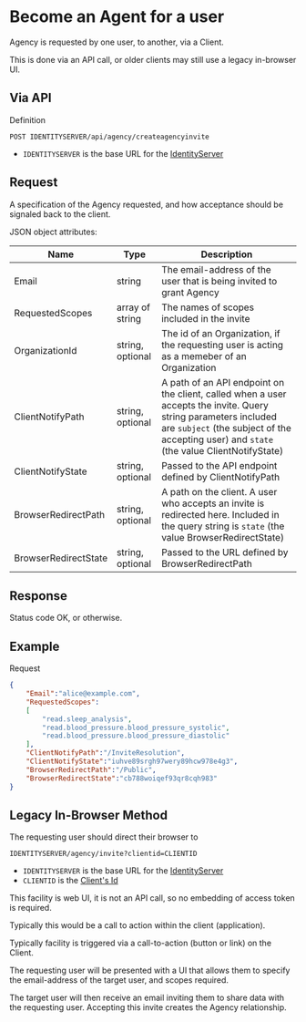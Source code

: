# Become an Agent for a user

Agency is requested by one user, to another, via a Client.

This is done via an API call, or older clients may still use a legacy in-browser UI.

## Via API

Definition

```
POST IDENTITYSERVER/api/agency/createagencyinvite
```

* `IDENTITYSERVER` is the base URL for the [IdentityServer](../../../environment.md)

## Request

A specification of the Agency requested, and how acceptance should be signaled back to the client.

JSON object attributes:

| Name | Type | Description |
|-|-|-|
| Email | string | The email-address of the user that is being invited to grant Agency |
| RequestedScopes | array of string | The names of scopes included in the invite |
| OrganizationId | string, optional | The id of an Organization, if the requesting user is acting as a memeber of an Organization |
| ClientNotifyPath | string, optional  | A path of an API endpoint on the client, called when a user accepts the invite. Query string parameters included are `subject` (the subject of the accepting user) and `state` (the value ClientNotifyState) |
| ClientNotifyState | string, optional  | Passed to the API endpoint defined by ClientNotifyPath |
| BrowserRedirectPath | string, optional  | A path on the client. A user who accepts an invite is redirected here. Included in the query string is `state` (the value BrowserRedirectState)  |
| BrowserRedirectState | string, optional  | Passed to the URL defined by BrowserRedirectPath |

## Response

Status code OK, or otherwise.

## Example

Request

```json
{
    "Email":"alice@example.com",
    "RequestedScopes":
    [
        "read.sleep_analysis",
        "read.blood_pressure.blood_pressure_systolic",
        "read.blood_pressure.blood_pressure_diastolic"
    ],
    "ClientNotifyPath":"/InviteResolution",
    "ClientNotifyState":"iuhve89srgh97wery89hcw978e4g3",
    "BrowserRedirectPath":"/Public",
    "BrowserRedirectState":"cb788woiqef93qr8cqh983"
}
```

## Legacy In-Browser Method

The requesting user should direct their browser to

```
IDENTITYSERVER/agency/invite?clientid=CLIENTID
```

* `IDENTITYSERVER` is the base URL for the [IdentityServer](../../../environment.md)
* `CLIENTID` is the [Client's Id](../../../register_client.md#client-id)

This facility is web UI, it is not an API call, so no embedding of access token is required.

Typically this would be a call to action within the client (application).

Typically facility is triggered via a call-to-action (button or link) on the Client.

The requesting user will be presented with a UI that allows them to specify the email-address of the target user, and scopes required.

The target user will then receive an email inviting them to share data with the requesting user. Accepting this invite creates the Agency relationship.